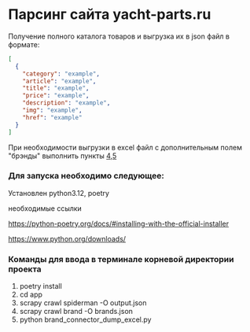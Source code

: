 # Парсинг сайта yacht-parts.ru

Получение полного каталога товаров и выгрузка их в json файл в формате:

```json
[
  {
    "category": "example", 
    "article": "example", 
    "title": "example",
    "price": "example", 
    "description": "example",
    "img": "example",
    "href": "example"
  }
]
```
При необходимости выгрузки в excel файл с дополнительным полем "брэнды" выполнить пункты [4,5](#команды-для-ввода-в-терминале-корневой-директории-проекта)
### Для запуска необходимо следующее:
Установлен python3.12, poetry 

необходимые ссылки

https://python-poetry.org/docs/#installing-with-the-official-installer

https://www.python.org/downloads/

### Команды для ввода в терминале корневой директории проекта
1) poetry install
2) cd app
3) scrapy crawl spiderman -O output.json
4) scrapy crawl brand -O brands.json
5) python brand_connector_dump_excel.py

